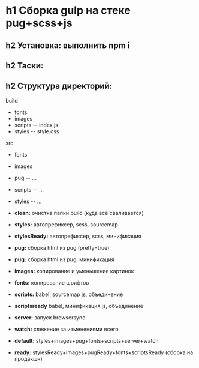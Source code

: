 h1 Сборка gulp на стеке pug+scss+js
=====================

h2 Установка: выполнить npm i
-----------------------------------
h2 Таски:
-----------------------------------

h2 Структура директорий:
-----------------------------------
build
- fonts
- images
- scripts
-- index.js
- styles
-- style.css

src
- fonts
- images
- pug
-- ...
- scripts
-- ...
- styles
-- ...



- **clean:** очистка папки build (куда всё сваливается)
- **styles:** автопрефиксер, scss, sourcemap
- **stylesReady:** автопрефиксер, scss, минификация
- **pug:** сборка html из pug (pretty=true)
- **pug:** сборка html из pug, минификация
- **images:** копирование и уменьшение картинок
- **fonts:** копирование шрифтов
- **scripts:** babel, sourcemap js, объединение
- **scriptsready** babel, минификация js, объединение 
- **server:** запуск browsersync
- **watch:** слежение за изменениями всего
- **default:** styles+images+pug+fonts+scripts+server+watch
- **ready:** stylesReady+images+pugReady+fonts+scriptsReady (сборка на продакшн)

